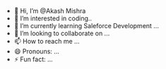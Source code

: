 - 👋 Hi, I’m @Akash Mishra
- 👀 I’m interested in coding..
- 🌱 I’m currently learning Saleforce Development ...
- 💞️ I’m looking to collaborate on ...
- 📫 How to reach me ...
- 😄 Pronouns: ...
- ⚡ Fun fact: ...

<!---
Sadashiv8899/Sadashiv8899 is a ✨ special ✨ repository because its `README.md` (this file) appears on your GitHub profile.
You can click the Preview link to take a look at your changes.
--->
